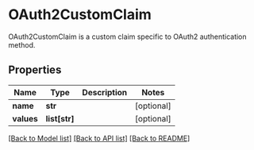# OAuth2CustomClaim

OAuth2CustomClaim is a custom claim specific to OAuth2 authentication method.
## Properties
Name | Type | Description | Notes
------------ | ------------- | ------------- | -------------
**name** | **str** |  | [optional] 
**values** | **list[str]** |  | [optional] 

[[Back to Model list]](../README.md#documentation-for-models) [[Back to API list]](../README.md#documentation-for-api-endpoints) [[Back to README]](../README.md)


